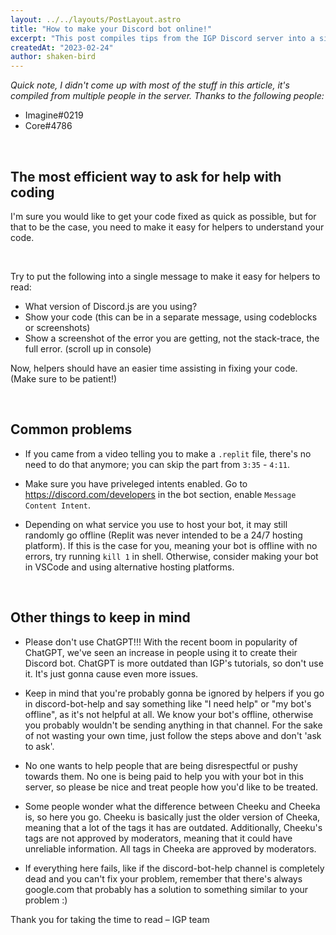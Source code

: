 ```yaml
---
layout: ../../layouts/PostLayout.astro
title: "How to make your Discord bot online!"
excerpt: "This post compiles tips from the IGP Discord server into a single page on how to make your bot online."
createdAt: "2023-02-24"
author: shaken-bird
---
```


*Quick note, I didn't come up with most of the stuff in this article, it's compiled from multiple people in the server. Thanks to the following people:*

- Imagine#0219
- Core#4786

<br />

## The most efficient way to ask for help with coding

I'm sure you would like to get your code fixed as quick as possible, but for that to be the case, you need to make it easy for helpers to understand your code.

<br />

Try to put the following into a single message to make it easy for helpers to read:

- What version of Discord.js are you using?
- Show your code (this can be in a separate message, using codeblocks or screenshots)
- Show a screenshot of the error you are getting, not the stack-trace, the full error. (scroll up in console)

Now, helpers should have an easier time assisting in fixing your code. (Make sure to be patient!)

<br />

## Common problems

- If you came from a video telling you to make a `.replit` file, there's no need to do that anymore; you can skip the part from `3:35` - `4:11`.

- Make sure you have priveleged intents enabled. Go to https://discord.com/developers in the bot section, enable `Message Content Intent`.

- Depending on what service you use to host your bot, it may still randomly go offline (Replit was never intended to be a 24/7 hosting platform). If this is the case for you, meaning your bot is offline with no errors, try running `kill 1` in shell. Otherwise, consider making your bot in VSCode and using alternative hosting platforms.

<br />

## Other things to keep in mind

- Please don't use ChatGPT!!! With the recent boom in popularity of ChatGPT, we've seen an increase in people using it to create their Discord bot. ChatGPT is more outdated than IGP's tutorials, so don't use it. It's just gonna cause even more issues.

- Keep in mind that you're probably gonna be ignored by helpers if you go in discord-bot-help and say something like "I need help" or "my bot's offline", as it's not helpful at all. We know your bot's offline, otherwise you probably wouldn't be sending anything in that channel. For the sake of not wasting your own time, just follow the steps above and don't 'ask to ask'.

- No one wants to help people that are being disrespectful or pushy towards them. No one is being paid to help you with your bot in this server, so please be nice and treat people how you'd like to be treated.

- Some people wonder what the difference between Cheeku and Cheeka is, so here you go. Cheeku is basically just the older version of Cheeka, meaning that a lot of the tags it has are outdated. Additionally, Cheeku's tags are not approved by moderators, meaning that it could have unreliable information. All tags in Cheeka are approved by moderators.

- If everything here fails, like if the discord-bot-help channel is completely dead and you can't fix your problem, remember that there's always google.com that probably has a solution to something similar to your problem :)

Thank you for taking the time to read – IGP team
